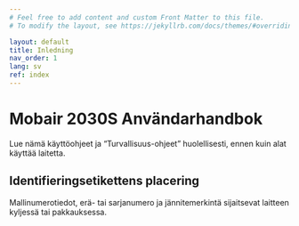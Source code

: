 ```yaml
---
# Feel free to add content and custom Front Matter to this file.
# To modify the layout, see https://jekyllrb.com/docs/themes/#overriding-theme-defaults

layout: default
title: Inledning
nav_order: 1
lang: sv
ref: index
---
```


# Mobair 2030S Användarhandbok

Lue nämä käyttöohjeet ja “Turvallisuus-ohjeet” huolellisesti, ennen kuin alat käyttää laitetta.

## Identifieringsetikettens placering
Mallinumerotiedot, erä- tai sarjanumero ja jännitemerkintä sijaitsevat laitteen kyljessä tai pakkauksessa.
